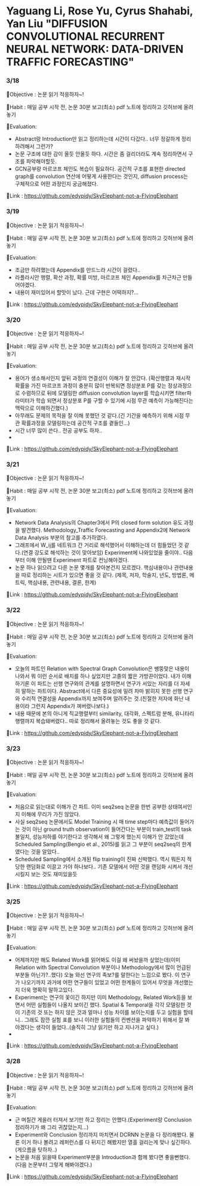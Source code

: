 # Yaguang Li, Rose Yu, Cyrus Shahabi, Yan Liu "DIFFUSION CONVOLUTIONAL RECURRENT NEURAL NETWORK: DATA-DRIVEN TRAFFIC FORECASTING"


### 3/18
🐘Objective : 논문 읽기 적응하자~!

🐘Habit : 매일 공부 시작 전, 논문 30분 보고(최소) pdf 노트에 정리하고 깃허브에 올려놓기

🐘Evaluation: 
* Abstract랑 Introduction만 읽고 정리하는데 시간이 다갔다.. 너무 정갈하게 정리하려해서 그런가?
* 논문 구조에 대한 감이 올듯 안올듯 하다. 시간은 좀 걸리더라도 계속 정리하면서 구조를 파악해야할듯.
* GCN공부랑 마르코프 체인도 복습이 필요하다. 공간적 구조를 표현한 directed graph를 convolution 연산에 어떻게 사용한다는 것인지, diffusion process는 구체적으로 어떤 과정인지 궁금해졌다.

🐘Link : https://github.com/edypidy/SkyElephant-not-a-FlyingElephant


### 3/19
🐘Objective : 논문 읽기 적응하자~!

🐘Habit : 매일 공부 시작 전, 논문 30분 보고(최소) pdf 노트에 정리하고 깃허브에 올려놓기

🐘Evaluation: 
* 조금만 하려했는데 Appendix를 만드느라 시간이 걸렸다..
* 라플라시안 행렬, 확산 과정, 확률 미방, 마르코프 체인 Appendix를 차근차근 만들어야겠다.
* 내용이 재미있어서 할맛이 났다. 근데 구현은 어떡하지?...

🐘Link : https://github.com/edypidy/SkyElephant-not-a-FlyingElephant


### 3/20
🐘Objective : 논문 읽기 적응하자~!

🐘Habit : 매일 공부 시작 전, 논문 30분 보고(최소) pdf 노트에 정리하고 깃허브에 올려놓기

🐘Evaluation: 
* 용어가 생소해서인지 앞뒤 과정의 연결성이 이해가 잘 안갔다. (확산행렬과 재시작 확률을 가진 마르코프 과정이 충분히 많이 반복되면 정상분포 P를 갖는 정상과정으로 수렴하므로 뒤에 모델링한 diffusion convolution layer를 학습시키면 filter파라미터가 학습 되면서 정상분포 P를 구할 수 있기에 시점 무관 예측이 가능해진다는 맥락으로 이해하긴했다.)
* 아무래도 문제의 목적을 잘 이해 못했던 것 같다.(긴 기간을 예측하기 위해 시점 무관 확률과정을 모델링하는데 공간적 구조를 곁들인...)
* 시간 너무 많이 쓴다.. 전공 공부도 하자..
* 
🐘Link : https://github.com/edypidy/SkyElephant-not-a-FlyingElephant


### 3/21
🐘Objective : 논문 읽기 적응하자~!

🐘Habit : 매일 공부 시작 전, 논문 30분 보고(최소) pdf 노트에 정리하고 깃허브에 올려놓기

🐘Evaluation: 
* Network Data Analysis의 Chapter3에서 P의 closed form solution 유도 과정을 발견했다. Methodology_Traffic Forecasting and Appendix2에 Network Data Analysis 부분의 참고를 추가하였다.
* 그래프에서 W_ij를 네트워크 간 거리로 해석했어서 이해하는데 더 힘들었던 것 같다.(연결 강도로 해석하는 것이 맞아보임) Experiment에 나와있었을 줄이야.. 다음부터 이해 안될땐 Experiment 파트로 컨닝해야겠다.
* 논문 하나 읽으려고 다른 논문 몇개를 찾아본건지 모르겠다. 핵심내용이나 관련내용을 따로 정리하는 시트가 있으면 좋을 것 같다. (제목, 저자, 학술지, 년도, 방법론, 메트릭, 핵심내용, 관련내용, 결론, 한계)

🐘Link : https://github.com/edypidy/SkyElephant-not-a-FlyingElephant


### 3/22
🐘Objective : 논문 읽기 적응하자~!

🐘Habit : 매일 공부 시작 전, 논문 30분 보고(최소) pdf 노트에 정리하고 깃허브에 올려놓기

🐘Evaluation: 
* 오늘의 파트인 Relation with Spectral Graph Convolution은 쌩뚱맞은 내용이 나와서 뭐 이런 순서로 배치를 하나 싶었지만 고졸의 짧은 가방끈이었다. 내가 이해하기론 이 파트는 선행 연구와의 관계를 설명하면서 연구가 서있는 자리를 더 자세히 말하는 파트이다. Abstract에서 다른 중요성에 밀려 차마 밝히지 못한 선행 연구와 수리적 연결성을 Appendix까지 보여주며 알려주는 것.(친절한 저자에 화난 내용이라 그런지 Appendix가 껴버렸나보다.)
* 내용 때문에 본의 아니게 직교행렬부터 similarity, 대각화, 스펙트럼 분해, 유니타리 행렬까지 복습돼버렸다.. 따로 정리해서 올려놓는 것도 좋을 것 같다.

🐘Link : https://github.com/edypidy/SkyElephant-not-a-FlyingElephant


### 3/23
🐘Objective : 논문 읽기 적응하자~!

🐘Habit : 매일 공부 시작 전, 논문 30분 보고(최소) pdf 노트에 정리하고 깃허브에 올려놓기

🐘Evaluation: 
* 처음으로 읽는대로 이해가 간 파트. 이미 seq2seq 논문을 한번 공부한 상태여서인지 이해에 무리가 가진 않았다.
* 사실 seq2seq 논문에서도 Model Training 시 매 time step마다 예측값이 들어가는 것이 아닌 ground truth observation이 들어간다는 부분이 train_test의 task불일치, 성능저하를 야기한다고 생각해서 왜 그렇게 했는지 이해가 안 갔었는데 Scheduled Sampling(Bengio et al., 2015)를 읽고 그 부분이 seq2seq의 한계였다는 것을 알았다..
* Scheduled Sampling에서 소개된 flip training이 진짜 신박했다. 역시 뭐든지 적당한 랜덤화로 이끌고 가야 하나보다.. 기존 모델에서 어떤 것을 랜덤화 시켜서 개선시킬지 보는 것도 재미있을듯 

🐘Link : https://github.com/edypidy/SkyElephant-not-a-FlyingElephant


### 3/25
🐘Objective : 논문 읽기 적응하자~!

🐘Habit : 매일 공부 시작 전, 논문 30분 보고(최소) pdf 노트에 정리하고 깃허브에 올려놓기

🐘Evaluation: 
* 어제까지만 해도 Related Work를 읽어봐도 이걸 왜 써놨을까 싶었는데(이미 Relation with Spectral Convolution 부분이나 Methodology에서 많이 언급된 부분들 아닌가?..했다) 오늘 와선 연구의 족보?를 말한다는 느낌으로 봤다. 이 연구가 나오기까지 과거에 어떤 연구들이 있었고 어떤 한계들이 있어서 무엇을 개선했는지 더욱 명확히 말하고있다.
* Experiment는 연구의 꽃이긴 하지만 이미 Methodology, Related Work등을 보면서 어떤 실험들이 나올지 보이긴 했다. Spatial & Temporal을 각각 모델링한 것이 기존의 것 또는 하지 않은 것과 얼마나 성능 차이를 보이는지를 두고 실험을 할테니.. 그래도 잠깐 실험 표를 보니 이러한 실험들의 컨벤션을 파악하기 위해서 잘 봐야겠다는 생각이 들었다..(솔직히 그냥 읽기만 하고 지나가고 싶다.)
* 
🐘Link : https://github.com/edypidy/SkyElephant-not-a-FlyingElephant


### 3/28
🐘Objective : 논문 읽기 적응하자~!

🐘Habit : 매일 공부 시작 전, 논문 30분 보고(최소) pdf 노트에 정리하고 깃허브에 올려놓기

🐘Evaluation:
* 근 며칠간 게을러 터져서 보기만 하고 정리는 안했다.(Experiment랑 Conclusion 정리하기가 왜 그리 귀찮았는지...)
* Experiment와 Conclusion 정리까지 마치면서 DCRNN 논문을 다 정리해봤다. 물론 이거 하나 볼려고 레퍼런스를 다 뒤지긴 해봤지만 열흘 걸리는게 맞나 싶긴하다.(게으름을 탓하자..)
* 논문을 처음 읽을때 Experiment부분을 Introduction과 함께 봤다면 좋을뻔했다.(다음 논문부터 그렇게 해봐야겠다.)

🐘Link : https://github.com/edypidy/SkyElephant-not-a-FlyingElephant

